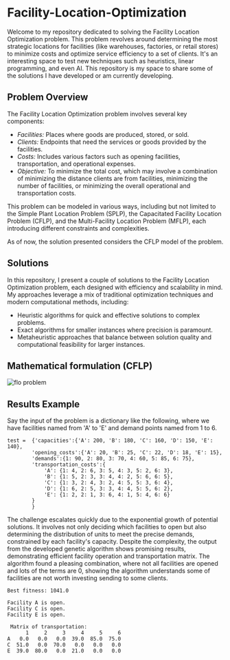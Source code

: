 # Facility-Location-Optimization

Welcome to my repository dedicated to solving the Facility Location Optimization problem. This problem revolves around determining the most strategic locations for facilities (like warehouses, factories, or retail stores) to minimize costs and optimize service efficiency to a set of clients. It's an interesting space to test new techniques such as heuristics, linear programming, and even AI. This repository is my space to share some of the solutions I have developed or am currently developing.

## Problem Overview
The Facility Location Optimization problem involves several key components:

- *Facilities:* Places where goods are produced, stored, or sold.
- *Clients:* Endpoints that need the services or goods provided by the facilities.
- *Costs:* Includes various factors such as opening facilities, transportation, and operational expenses.
- *Objective:* To minimize the total cost, which may involve a combination of minimizing the distance clients are from facilities, minimizing the number of facilities, or minimizing the overall operational and transportation costs.

This problem can be modeled in various ways, including but not limited to the Simple Plant Location Problem (SPLP), the Capacitated Facility Location Problem (CFLP), and the Multi-Facility Location Problem (MFLP), each introducing different constraints and complexities.

As of now, the solution presented considers the CFLP model of the problem.

## Solutions
In this repository, I present a couple of solutions to the Facility Location Optimization problem, each designed with efficiency and scalability in mind. My approaches leverage a mix of traditional optimization techniques and modern computational methods, including:

- Heuristic algorithms for quick and effective solutions to complex problems.
- Exact algorithms for smaller instances where precision is paramount.
- Metaheuristic approaches that balance between solution quality and computational feasibility for larger instances.

## Mathematical formulation (CFLP)

![flo problem](https://github.com/lucca11235/Facility-Location-Optimization/assets/91396656/42a1e6bb-ae45-4351-bb1d-56b9d7051fd2)

## Results Example

Say the input of the problem is a dictionary like the following, where we have facilities named from 'A' to 'E' and demand points named from 1 to 6.

```
test =  {'capacities':{'A': 200, 'B': 180, 'C': 160, 'D': 150, 'E': 140},
        'opening_costs':{'A': 20, 'B': 25, 'C': 22, 'D': 18, 'E': 15},
        'demands':{1: 90, 2: 80, 3: 70, 4: 60, 5: 85, 6: 75}, 
        'transportation_costs':{
            'A': {1: 4, 2: 6, 3: 5, 4: 3, 5: 2, 6: 3},
            'B': {1: 5, 2: 3, 3: 4, 4: 2, 5: 6, 6: 5},
            'C': {1: 3, 2: 4, 3: 2, 4: 5, 5: 3, 6: 4},
            'D': {1: 6, 2: 5, 3: 3, 4: 4, 5: 5, 6: 2},
            'E': {1: 2, 2: 1, 3: 6, 4: 1, 5: 4, 6: 6}
        }
        }
```

The challenge escalates quickly due to the exponential growth of potential solutions. It involves not only deciding which facilities to open but also determining the distribution of units to meet the precise demands, constrained by each facility's capacity. Despite the complexity, the output from the developed genetic algorithm shows promising results, demonstrating efficient facility operation and transportation matrix. The algorithm found a pleasing combination, where not all facilities are opened and lots of the terms are 0, showing the algorithm understands some of facilities are not worth investing sending to some clients.

```
Best fitness: 1041.0

Facility A is open.
Facility C is open.
Facility E is open.

 Matrix of transportation:
      1     2     3     4     5     6
A   0.0   0.0   0.0  39.0  85.0  75.0
C  51.0   0.0  70.0   0.0   0.0   0.0
E  39.0  80.0   0.0  21.0   0.0   0.0
```


